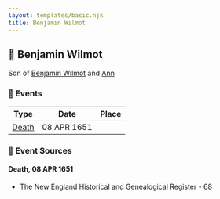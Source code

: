 ```yaml
---
layout: templates/basic.njk
title: Benjamin Wilmot
---
```

## 🔵 Benjamin Wilmot

Son of [Benjamin Wilmot](/people/6/61915340) and [Ann ](/people/3/3872021)

### 📆 Events

Type | Date | Place
------ | ------ | ------
[Death](#event-d7bb4393-f6d8-4bf1-a8df-750079e962cc) | 08 APR 1651 |

### 📰 Event Sources

#### <a id="event-d7bb4393-f6d8-4bf1-a8df-750079e962cc"></a> Death, 08 APR 1651
* The New England Historical and Genealogical Register  - 68